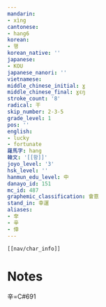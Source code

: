 ```yaml
---
mandarin:
- xìng
cantonese:
- hang6
korean:
- 행
korean_native: ''
japanese:
- KOU
japanese_nanori: ''
vietnamese:
middle_chinese_initial: ɣ
middle_chinese_final: ɣɛŋ
stroke_count: '8'
radical: 干
skip_number: 2-3-5
grade_level: 1
pos: ''
english:
- lucky
- fortunate
羅馬字: hang
韓文: '[[항]]'
joyo_level: '3'
hsk_level: ''
hanmun_edu_level: 中
danayo_id: 151
mc_id: 487
graphemic_classification: 會意
stand_in: 幸運
aliases:
- 㚔
- 辛
- 倖
---
```

```meta-bind-embed
[[nav/char_info]]
```

# Notes
辛=C#691
